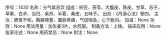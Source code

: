 序号：1430
名称：分气紫苏饮
组成：枳壳、茯苓、大腹皮、陈皮、甘草、苏子、草果、白术、当归、紫苏、半夏、桑皮、五味子。
出处：《丹溪心法》卷四。
主治：脾胃不和，胸膈噎塞，腹胁疼痛，气促喘急，心下胀闷。
加减：None
功效：None
用法用量：加生姜3片，水煎服。
制备方法：上锉。
临床应用：None
各家论述：None
用药禁忌：None
附注：None
